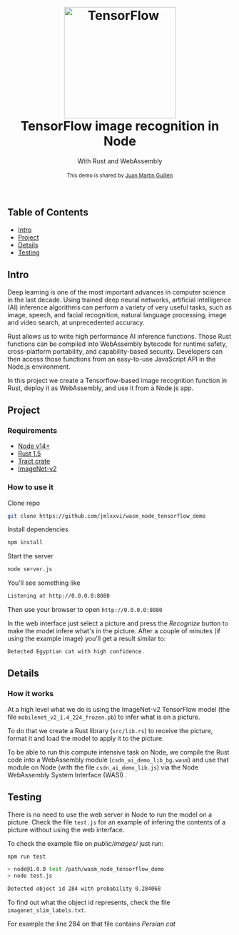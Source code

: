 <h1 align="center">
  <br>
  <a href="https://github.com/jmlxxvi">
  <img src="https://www.amd.com/system/files/2019-11/343814-tensorflow-logo-1260wide.png" alt="TensorFlow" width="250">
  </a>
  <br>
  TensorFlow image recognition in Node
  <br>
</h1>
<div align="center">
  With Rust and WebAssembly
</div>

<br />

<div align="center">
  <sub>This demo is shared by
  <a href="https://github.com/jmlxxvi">
  Juan Martin Guillén
  </a>
</div>

<br />
<br />

## Table of Contents
- [Intro](#Intro)
- [Project](#Project)
- [Details](#Details)
- [Testing](#Testing)

## Intro
Deep learning is one of the most important advances in computer science in the last decade. Using trained deep neural networks, artificial intelligence (AI) inference algorithms can perform a variety of very useful tasks, such as image, speech, and facial recognition, natural language processing, image and video search, at unprecedented accuracy.

Rust allows us to write high performance AI inference functions. Those Rust functions can be compiled into WebAssembly bytecode for runtime safety, cross-platform portability, and capability-based security. Developers can then access those functions from an easy-to-use JavaScript API in the Node.js environment.

In this project we create a Tensorflow-based image recognition function in Rust, deploy it as WebAssembly, and use it from a Node.js app. 

## Project

### Requirements
- [Node v14+](https://nodejs.org/en/)
- [Rust 1.5](https://www.rust-lang.org/)
- [Tract crate](https://github.com/sonos/tract)
- [ImageNet-v2](https://www.tensorflow.org/datasets/catalog/imagenet_v2)

### How to use it
Clone repo
```bash
git clone https://github.com/jmlxxvi/wasm_node_tensorflow_demo
```

Install dependencies
```bash
npm install
```

Start the server
```bash
node server.js
```

You'll see something like
```bash
Listening at http://0.0.0.0:8080
```

Then use your browser to open `http://0.0.0.0:8080`

In the web  interface just select a picture and press the *Recognize* button to make the model infere what's in the picture. 
After a couple of minutes (if using the example image) you'll get a result similar to:

 `Detected Egyptian cat with high confidence.`

## Details

### How it works
At a high level what we do is using the ImageNet-v2 TensorFlow model (the file `mobilenet_v2_1.4_224_frozen.pb`) to infer what is on a picture.

To do that we create a Rust library (`src/lib.rs`) to receive the picture, format it and load the model to apply it to the picture.

To be able to run this compute intensive task on Node, we compile the Rust code into a WebAssembly module (`csdn_ai_demo_lib_bg.wasm`) and use that module on Node (with the file `csdn_ai_demo_lib.js`) via the Node WebAssembly System Interface (WASI) .

## Testing

There is no need to use the web server in Node to run the model on a picture. Check the file `test.js` for an example of infering the contents of a picture without using the web interface.

To check the example file on *public/images/* just run:

```bash
npm run test

> node@1.0.0 test /path/wasm_node_tensorflow_demo
> node test.js

Detected object id 284 with probability 0.284068
```

To find out what the object id represents, check the file `imagenet_slim_labels.txt`.

For example the line 284 on that file contains *Persian cat*





